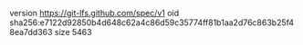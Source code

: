 version https://git-lfs.github.com/spec/v1
oid sha256:e7122d92850b4d648c62a4c86d59c35774ff81b1aa2d76c863b25f48ea7dd363
size 5463
